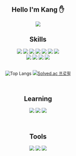 <div align="center">
  
## Hello I'm Kang ✋

<img src="https://cdn.pixabay.com/photo/2016/11/30/20/58/programming-1873854_1280.png">
  
## Skills

<div>
  <img src="https://img.shields.io/badge/Python-14354C?style=for-the-badge&logo=python&logoColor=white"> 
  <img src="https://img.shields.io/badge/C-00599C?style=for-the-badge&logo=c&logoColor=white">
  <img src="https://img.shields.io/badge/Java-ED8B00?style=for-the-badge&logo=openjdk&logoColor=white">
  <img src="https://img.shields.io/badge/HTML5-E34F26?style=for-the-badge&logo=html5&logoColor=white">
  <img src="https://img.shields.io/badge/CSS3-1572B6?style=for-the-badge&logo=css3&logoColor=white">
  <img src="https://img.shields.io/badge/JavaScript-F7DF1E?style=for-the-badge&logo=JavaScript&logoColor=white">
  <img src="https://img.shields.io/badge/React-20232A?style=for-the-badge&logo=react&logoColor=61DAFB"><br/>
  <img src="https://img.shields.io/badge/styled--components-DB7093?style=for-the-badge&logo=styled-components&logoColor=white">
  <img src="https://img.shields.io/badge/React_Router-CA4245?style=for-the-badge&logo=react-router&logoColor=white"> 
  <img src="https://img.shields.io/badge/Tailwind_CSS-38B2AC?style=for-the-badge&logo=tailwind-css&logoColor=white"> 
  <img src="https://img.shields.io/badge/Prisma-3982CE?style=for-the-badge&logo=Prisma&logoColor=white">
</div>

<br/>

![Top Langs](https://github-readme-stats.vercel.app/api/top-langs/?username=tnqkr3494&layout=compact&theme=dark)
[![Solved.ac
프로필](http://mazassumnida.wtf/api/v2/generate_badge?boj=tnqkr3494)](https://solved.ac/tnqkr3494)

<br/>

## Learning

<img src="https://img.shields.io/badge/TypeScript-007ACC?style=for-the-badge&logo=typescript&logoColor=white"> <img src="https://img.shields.io/badge/Spring-6DB33F?style=for-the-badge&logo=spring&logoColor=white"> <img src="https://img.shields.io/badge/Next.js-000?logo=nextdotjs&logoColor=fff&style=for-the-badge">
 

 <br/>
 
## Tools

<img src="https://img.shields.io/badge/GIT-E44C30?style=for-the-badge&logo=git&logoColor=white"> <img src="https://img.shields.io/badge/GitHub-100000?style=for-the-badge&logo=github&logoColor=white"> <img src="https://img.shields.io/badge/Vercel-000000?style=for-the-badge&logo=vercel&logoColor=white">

</div>


